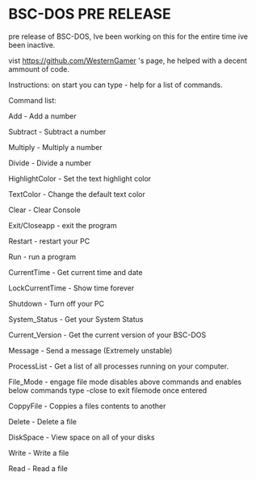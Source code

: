 # BSC-DOS PRE RELEASE
 pre release of BSC-DOS, Ive been working on this for the entire time ive been inactive.
 
 vist https://github.com/WesternGamer 's page, he helped with a decent ammount of code.

Instructions:
on start you can type - help for a list of commands.

Command list:

Add - Add a number

Subtract - Subtract a number

Multiply - Multiply a number

Divide - Divide a number

HighlightColor - Set the text highlight color

TextColor - Change the default text color

Clear - Clear Console

Exit/Closeapp - exit the program

Restart - restart your PC

Run - run a program

CurrentTime - Get current time and date

LockCurrentTime - Show time forever

Shutdown - Turn off your PC

System_Status - Get your System Status

Current_Version - Get the current version of your BSC-DOS

Message - Send a message (Extremely unstable)

ProcessList - Get a list of all processes running on your computer.



File_Mode - engage file mode disables above commands and enables below commands type -close to exit filemode once entered


CoppyFile - Coppies a files contents to another

Delete - Delete a file

DiskSpace - View space on all of your disks

Write - Write a file

Read - Read a file


